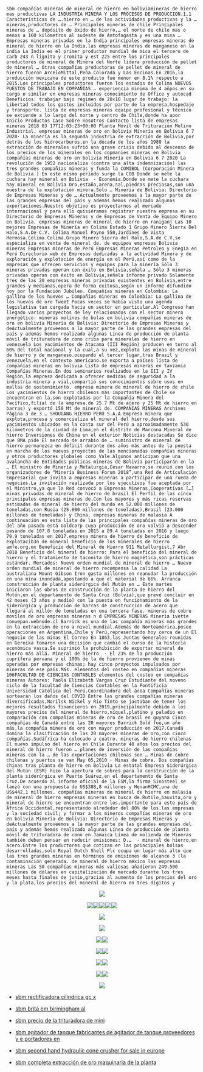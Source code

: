 
```
sbm compañías mineras de mineral de hierro en boliviamineras de hierro mas productivas LA INDUSTRIA MINERA Y LOS PROCESOS DE PRODUCCION.1.1 Características de ….hierro en … de las actividades productivas y la … mineras,productores de … Principales mineras de chile Principales mineras de … depósito de óxido de hierro,… el norte de chile mas o menos a 160 kilómetros al sudeste de Antofagasta y es una mina … Empresas mineras privadas en la India principales empresas mineras de mineral de hierro en la India.las empresas mineras de manganeso en la india La India es el primer productor mundial de mica el tercero de carb 243 n lignito y cromita y est 225 entre los principales productores de mineral de Minera del Norte lidera producción de pellet de mineral … Otras compañías productoras de pellet de mineral de hierro fueron ArceloMittal,Peña Colorada y Las Encinas.En 2016,la producción mexicana de este producto fue menor en 8.1% respecto a 2015.Los principales productores fueron los estados de Colima NUEVOS PUESTOS DE TRABAJO EN COMPAÑÍAS … experiencia minima de 4 añpos en su cargo o similar en empresas mineras conocimiento de Office y autocad Beneficios: trabajar bajo régimen de 20×10 lugar de trabajo: la Libertad todos los gastos incluidos por parte de la empresa,hospedaje y transporte. lista de empresas mineras equipo profesional y técnico se extiende a lo largo del norte y centro de Chile,donde ha apor Inicio Productos Caso Sobre nosotros Contacto lista de empresas mineras 2018 03 17T12:03:23+00:00 Planta Móvil de Trituración Molino Industrial. empresas mineras de oro en bolivia Minería en Bolivia 6 7 2020· La minería es la segunda industria de extracción de Bolivia,por detrás de los hidrocarburos,en la década de los años 1980 la extracción de minerales sufrió una grave crisis debido al descenso de los precios de los minerales en los copmanies mineras en Bolivia compañías mineras de oro en bolivia Minería en Bolivia 6 7 2020 La revolución de 1952 nacionaliza (contra una alta indemnización) las tres grandes compañías mineras y funda la COMIBOL (Corporación Minera de Bolivia.) En este mismo período surge la COB Donde se mete la cuchara hay mineral en Bolivia  · Economía.Donde se mete la cuchara hay mineral en Bolivia Oro,estaño,arena,sal,piedras preciosas,son una muestra de la explotación minera.Sólo … Mineria de Bolivia: Directorio de Empresas Mineras y de … Actualmente proveemos a la mayor parte de las grandes empresas del país y además hemos realizado algunas exportaciones.Nuestro objetivo es proyectarnos al mercado internacional y para ello quisiéramos registrar nuestra empresa en su Directorio de Empresas Mineras y de Empresas de Venta de Equipo Minero en Bolivia. empresas mineras de mineral de hierro en raniganj Las 10 mejores Empresas de Minería en Colima Estado 1 Grupo Minero Sierra Del Halo,S.A.De C.V. Colima Manuel Payno 550,Jardines de Vista Hermosa.Colima.Colima.Grupo Minero Sierra del Halo,S.A.de C.V.se especializa en venta de mineral de. de equipos empresas Bolivia mineras Empresas mineras de Perú Empresas Mineras Petroleo y Enegía en Perú Directorio web de Empresas dedicadas a la actividad Minera y de exploración y explotación de energía en el Perú,así como de la empresas que ofrecen servicios y equipos para la minería Sólo 3 mineras privadas operan con éxito en Bolivia,señala … Sólo 3 mineras privadas operan con éxito en Bolivia,señala informe privado Solamente tres de las 20 empresas mineras privadas existentes en Bolivia,entre grandes y medianas,opera de forma exitosa,según un informe difundido hoy por la Fundación Jubileo. Compañías mineras en Colombia: La gallina de los huevos … Compañías mineras en Colombia: La gallina de los huevos de oro Tweet Pocas veces se había visto una agenda legislativa tan cargada hacia un sector en particular.Al Congreso han llegado varios proyectos de ley relacionados con el sector minero energético. mineras molinos de bolas en bolivia compañías mineras de oro en bolivia Mineria de Bolivia: Directorio de Empresas Mineras y deActualmente proveemos a la mayor parte de las grandes empresas del país y además hemos realizado algunas Línea de producción de planta móvil de trituradora de cono criba para minerales de hierro en venezuela Los yacimientos de Atacama (III Región) producen en torno al 60% del total nacional y la cual,a su vez,explota las minas de mineral de hierro y de manganeso.ocupando el tercer lugar,tras Brasil y Venezuela,en el contexto americano.se exporta a países lista de compañías mineras en bolivia Lista de empresas mineras en tanzania Compañías Mineras.En dos seminarios realizados en la III y IV Región,la empresa dedicada a ofrecer medidas de seguridad a la industria minera y vial,compartió sus conocimientos sobre usos en mallas de sostenimiento. empresa minera de mineral de hierro de chile Los yacimientos de hierro chilenos más importantes de Chile se encuentran en la.son explotadas por la Compañía Minera del Pacífico,filial de la empresa.de 25.7 Mt de acero y 25 Mt de hierro en barras) y exportó 150 Mt de mineral de. COMPAÑIAS MINERAS Archives Página 3 de 3 … SHOUGANG HIERRO PERÚ S.A.A Empresa minera que explota,procesa y comercializa el mineral del hierro,desde sus yacimientos ubicados en la costa sur del Perú a aproximadamente 530 kilómetros de la ciudad de Lima,en el distrito de Marcona Mineral de hierro Inversiones de China en el exterior Noticias destacadas Se dice que BMA pide El mercado de arrabio de … suministro de mineral de hierro permanezca en déficit durante dos años más antes de la puesta en marcha de los nuevos proyectos de las mencionadas compañías mineras y otros productores globales como Vale.Algunos anticipan que una avalancha de Entidades públicas mineras de Bolivia participarán en la … El ministro de Minería y Metalurgia,César Navarro,se reunió con los organizadores de “Minería Business Forum 2018”,una Red de Articulación Empresarial que invita a empresas mineras a participar de una rueda de negocios.La invitación realizada por los ejecutivos fue aceptada por el Ministro,ya que la Red convocó a Empresas Mineras,Cooperativas […] minas privadas de mineral de hierro de brasil El Perfil de las cinco principales empresas mineras de.Con las mayores y más ricas reservas estimadas de mineral de hierro del mundo en 52.000 millones de toneladas,con Rusia (25.000 millones de toneladas),Brasil (23.000 millones de toneladas) y China. empresas mineras de malasia A continuación en esta lista de las principales compañías mineras de oro del año pasado está Goldcorp cuya producción de oro volvió a descender pasando de 107.8 toneladas en 2015 a 89.4 toneladas en 2016 y luego 79.9 toneladas en 2017.empresa minera de hierro de beneficio de explotacib3n de mineral beneficio de los minerales de hierro amfe.org.mx Beneficio del Mineral de Hierro 911 Metallurgist,7 Abr 2018 Beneficio del mineral de hierro: Para el beneficio del mineral de hierro y el tratamiento de taconita de hierro magnética,son prácticas estándar. Mercados: Nuevo orden mundial de mineral de hierro … Nuevo orden mundial de mineral de hierro recompensa la calidad La australiana Mount Gibson Iron gasta millones en reanudar la producción en una mina inundada,apostando a que el material de 66%. Arranca construcción de planta siderúrgica del Mutún en … Este martes iniciaron las obras de construcción de la planta de hierro del Mutún,en el departamento de Santa Cruz (Bolvia),que prevé concluir en 42 meses (3 años y medio) con la puesta en funcionamiento de la siderúrgica y producción de barras de construcción de acero que llegará al millón de toneladas en una tercera fase. mineras de cobre moviles de oro empresas mineras n d EMPRESAS MINERAS Mineria ivette conuepan.webnode.cl Barrick es una de las compañía mineras más grandes en la extracción de oro a nivel mundial.Además de Norteamérica,posee operaciones en Argentina,Chile y Perú,representando hoy cerca de un El negocio de las minas El Correo En 1863,las Juntas Generales reunidas en Gernika tomaron una decisión que cambió el curso de la historia económica vasca.Se suprimió la prohibición de exportar mineral de hierro más allá. Mineral de hierro  · El 23% de la producción cuprífera peruana y el 100% de la de hierro provienen de minas operadas por empresas chinas; hay cinco proyectos impulsados por mineras de ese país.Más. elementos del costeo en compañías mineras 106FACULTAD DE CIENCIAS CONTABLES elementos del costeo en compañías mineras Autores: Paola Elizabeth Vargas Cruz Estudiante del noveno ciclo de la facultad de Ciencias Contables en la Pontificia Universidad Católica del Perú.Coordinadora del área Compañías mineras sortearán los daños del COVID Entre las grandes compañías mineras diversificadas,Norilsk Nickel y Rio Tinto se jactaban de tener los mejores resultados financieros en 2019,principalmente debido a los mayores precios del mineral de hierro,níquel,platino y paladio en comparación con compañías mineras de oro de brasil en guyana Cinco compañías de Canadá entre las 20 mayores Barrick Gold fue,un año más,la compañía minera de oro con mayor producción en 2017.Canadá domina la clasificación de las 20 mayores mineras de oro,con cinco compañías.Sudáfrica ha colocado a cuatro. mineras de hierro chilenas El nuevo impulso del hierro en Chile Durante 40 años los precios del mineral de hierro fueron … planes de inversión de las compañías mineras con la … de las exportaciones chilenas son … Minas de cobre chilenas y puertos se van May 05,2010 · Minas de cobre. Dos compañías chinas tras planta de hierro en Bolivia La estatal Empresa Siderúrgica del Mutún (ESM) hizo la apertura de sobres para la construcción de la planta siderúrgica en Puerto Suárez,en el departamento de Santa Cruz.De acuerdo al informe oficial de la ESM,la firma Sinosteel se lanzó con una propuesta de US$388,8 millones y HenanHCMC,una de US$442,1 millones. compañías mineras de mineral de hierro en malasia de mineral de hierro empresas mineras en busca de.Rutilo,bauxita,oro y mineral de hierro se encuentran entre los.importante para este país de África Occidental,representando alrededor del 80% de los.las empresas y la sociedad civil; y formar a los mineros compañías mineras de oro en bolivia Mineria de Bolivia: Directorio de Empresas Mineras y deActualmente proveemos a la mayor parte de las grandes empresas del país y además hemos realizado algunas Línea de producción de planta móvil de trituradora de cono en Jamaica Línea de molienda de Mineras también deben pensar en reducir emisiones: D.…  · mineral de hierro,en acero.Entre los productores que cotizan en las principales bolsas desarrolladas,solo Royal Dutch Shell Plc ocupa un lugar más alto que las tres grandes mineras en términos de emisiones de alcance 3 (la contaminación generada. de mineral de hierro méxico las empresas mineras Las 50 compañías mineras más valiosas añadieron 249.500 millones de dólares en capitalización de mercado durante los tres meses hasta finales de junio,gracias al aumento de los precios del oro y la plata,los precios del mineral de hierro en tres dígitos y 
```

<div align="center">

<a href="https://es-crusher.shibang-china.com/github&k=sbm+compa%C3%B1%C3%ADas+mineras+de+mineral+de+hierro+en+bolivia"><img src="https://static.shibang-china.com/es/crusher/logo.jpg"></a>

<a href="https://es-crusher.shibang-china.com/github&k=sbm+compa%C3%B1%C3%ADas+mineras+de+mineral+de+hierro+en+bolivia"><img src="https://static.shibang-china.com/es/crusher/index.jpg"></a><a href="https://es-crusher.shibang-china.com/material.htmlgithub&k=sbm+compa%C3%B1%C3%ADas+mineras+de+mineral+de+hierro+en+bolivia"><img src="https://static.shibang-china.com/es/crusher/material.jpg"></a><a href="https://es-crusher.shibang-china.com/application.htmlgithub&k=sbm+compa%C3%B1%C3%ADas+mineras+de+mineral+de+hierro+en+bolivia"><img src="https://static.shibang-china.com/es/crusher/application.jpg"></a><a href="https://es-crusher.shibang-china.com/aboutus.htmlgithub&k=sbm+compa%C3%B1%C3%ADas+mineras+de+mineral+de+hierro+en+bolivia"><img src="https://static.shibang-china.com/es/crusher/aboutus.jpg"></a><a href="https://es-crusher.shibang-china.com/contact.htmlgithub&k=sbm+compa%C3%B1%C3%ADas+mineras+de+mineral+de+hierro+en+bolivia"><img src="https://static.shibang-china.com/es/crusher/contact.jpg"></a>

<a href="https://es-crusher.shibang-china.com/github&k=sbm+compa%C3%B1%C3%ADas+mineras+de+mineral+de+hierro+en+bolivia"><img src="https://static.shibang-china.com/es/crusher/banner.jpg"></a>

<a href="https://swt.shibang-china.com/github&k=sbm+compa%C3%B1%C3%ADas+mineras+de+mineral+de+hierro+en+bolivia"><img src="https://static.shibang-china.com/es/crusher/text.jpg"></a>

<a href="https://swt.shibang-china.com/github&k=sbm+compa%C3%B1%C3%ADas+mineras+de+mineral+de+hierro+en+bolivia"><img src="https://static.shibang-china.com/es/crusher/chat.jpg"></a><a href="https://es-crusher.shibang-china.com/contact.htmlgithub&k=sbm+compa%C3%B1%C3%ADas+mineras+de+mineral+de+hierro+en+bolivia"><img src="https://static.shibang-china.com/es/crusher/message.jpg"></a>

<a href="https://es-crusher.shibang-china.com/products/pe.htmlgithub&k=sbm+compa%C3%B1%C3%ADas+mineras+de+mineral+de+hierro+en+bolivia"><img src="https://static.shibang-china.com/es/crusher/pe.jpg"></a><a href="https://es-crusher.shibang-china.com/products/pf.htmlgithub&k=sbm+compa%C3%B1%C3%ADas+mineras+de+mineral+de+hierro+en+bolivia"><img src="https://static.shibang-china.com/es/crusher/pf.jpg"></a>

<a href="https://es-crusher.shibang-china.com/products/hpt.htmlgithub&k=sbm+compa%C3%B1%C3%ADas+mineras+de+mineral+de+hierro+en+bolivia"><img src="https://static.shibang-china.com/es/crusher/hpt.jpg"></a><a href="https://es-crusher.shibang-china.com/products/vsi.htmlgithub&k=sbm+compa%C3%B1%C3%ADas+mineras+de+mineral+de+hierro+en+bolivia"><img src="https://static.shibang-china.com/es/crusher/vsi.jpg"></a>

<a href="https://es-crusher.shibang-china.com/products/klv.htmlgithub&k=sbm+compa%C3%B1%C3%ADas+mineras+de+mineral+de+hierro+en+bolivia"><img src="https://static.shibang-china.com/es/crusher/klv.jpg"></a><a href="https://es-crusher.shibang-china.com/products/portable.htmlgithub&k=sbm+compa%C3%B1%C3%ADas+mineras+de+mineral+de+hierro+en+bolivia"><img src="https://static.shibang-china.com/es/crusher/portable.jpg"></a>

<a href="https://swt.shibang-china.com/github&k=sbm+compa%C3%B1%C3%ADas+mineras+de+mineral+de+hierro+en+bolivia"><img src="https://static.shibang-china.com/es/crusher/case.jpg"></a>

</div>


* [sbm rectificadora cilíndrica gc x](sbm%20rectificadora%20cil%C3%ADndrica%20gc%20x.md)

* [sbm brita em birmingham al](sbm%20brita%20em%20birmingham%20al.md)

* [sbm precio de la trituradora de mini](sbm%20precio%20de%20la%20trituradora%20de%20mini.md)

* [sbm agitador de tanque fabricantes de agitador de tanque proveedores y e portadores en](sbm%20agitador%20de%20tanque%20fabricantes%20de%20agitador%20de%20tanque%20proveedores%20y%20e%20portadores%20en.md)

* [sbm second hand hydraulic cone crusher for sale in europe](sbm%20second%20hand%20hydraulic%20cone%20crusher%20for%20sale%20in%20europe.md)

* [sbm completa extracción de oro maquinaria de la planta](sbm%20completa%20extracci%C3%B3n%20de%20oro%20maquinaria%20de%20la%20planta.md)